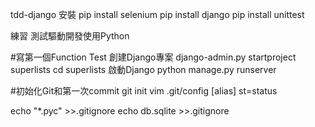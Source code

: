 tdd-django
安裝
pip install selenium
pip install django
pip install unittest

練習 測試驅動開發使用Python

#寫第一個Function Test
創建Django專案
django-admin.py startproject superlists
cd superlists
啟動Django
python manage.py runserver

#初始化Git和第一次commit
git init
vim .git/config
[alias]
  st=status

echo "*.pyc" >>.gitignore
echo db.sqlite >>.gitignore
